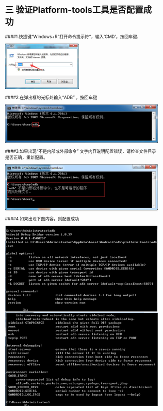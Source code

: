 #  三 验证Platform-tools工具是否配置成功

####1.快捷键<span class='rem1boldred'>“Windows+R”</span>打开命令提示符“，输入<span class='rem1boldred'>‘CMD’</span>，按回车键.

<img src='/assets/3.3.1.1.png'>

####2.在弹出框的<span class='rem1boldred'>光标处</span>输入<span class='rem1boldred'>“ADB” </span>，按回车键

<img src='/assets/3.3.2.1.png'>


####3.如果出现<span class='rem1boldred'>“不是内部或外部命令” </span>文字内容说明配置错误，<span class='rem1boldred'>请检查文件目录是否正确，重新配置。</span>

<img src='/assets/3.3.3.1.png'>

####4.如果出现下图内容，<span class='rem1boldred'>则配置成功</span>

<img src='/assets/3.3.4.1.png'>

<img src='/assets/3.3.4.2.png'>





